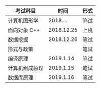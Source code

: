| 考试科目 | 时间 | 形式 |
| --- | --- | --- |
|计算机图形学|2018....|笔试|
|面向对象 C++|2018.12.25|上机|
|数据挖掘|2018.12.26|笔试|
|形式与政策||笔试|
|编译原理|2019.1.14|笔试|
|计算机组成原理|2019.1.15|笔试|
|数据库原理|2019.1.16|笔试|